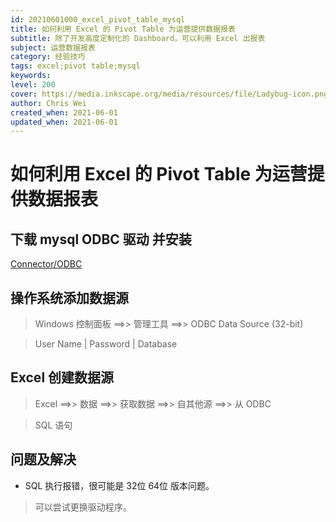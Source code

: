 ```yaml
---
id: 20210601000_excel_pivot_table_mysql
title: 如何利用 Excel 的 Pivot Table 为运营提供数据报表
subtitle: 除了开发高度定制化的 Dashboard，可以利用 Excel 出报表
subject: 运营数据报表
category: 经验技巧
tags: excel;pivot table;mysql
keywords: 
level: 200
cover: https://media.inkscape.org/media/resources/file/Ladybug-icon.png
author: Chris Wei
created_when: 2021-06-01
updated_when: 2021-06-01
---
```


# 如何利用 Excel 的 Pivot Table 为运营提供数据报表

## 下载 mysql ODBC 驱动 并安装

[Connector/ODBC](https://dev.mysql.com/downloads/connector/odbc/)

## 操作系统添加数据源

> Windows 控制面板 ==>> 管理工具 ==>> ODBC Data Source (32-bit)

> User Name | Password | Database

## Excel 创建数据源

> Excel ==>> 数据 ==>> 获取数据 ==>> 自其他源 ==>> 从 ODBC

> SQL 语句

## 问题及解决

- SQL 执行报错，很可能是 32位 64位 版本问题。

> 可以尝试更换驱动程序。
